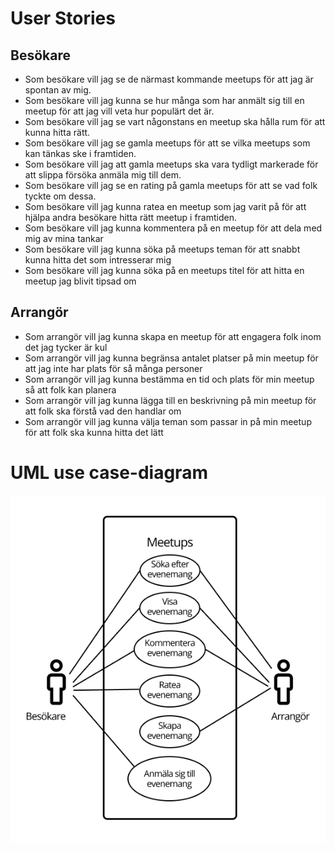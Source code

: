 # User Stories

## Besökare

- Som besökare vill jag se de närmast kommande meetups för att jag är spontan av mig.
- Som besökare vill jag kunna se hur många som har anmält sig till en meetup för att jag vill veta hur populärt det är.
- Som besökare vill jag se vart någonstans en meetup ska hålla rum för att kunna hitta rätt.
- Som besökare vill jag se gamla meetups för att se vilka meetups som kan tänkas ske i framtiden.
- Som besökare vill jag att gamla meetups ska vara tydligt markerade för att slippa försöka anmäla mig till dem.
- Som besökare vill jag se en rating på gamla meetups för att se vad folk tyckte om dessa.
- Som besökare vill jag kunna ratea en meetup som jag varit på för att hjälpa andra besökare hitta rätt meetup i framtiden.
- Som besökare vill jag kunna kommentera på en meetup för att dela med mig av mina tankar
- Som besökare vill jag kunna söka på meetups teman för att snabbt kunna hitta det som intresserar mig
- Som besökare vill jag kunna söka på en meetups titel för att hitta en meetup jag blivit tipsad om

## Arrangör

- Som arrangör vill jag kunna skapa en meetup för att engagera folk inom det jag tycker är kul
- Som arrangör vill jag kunna begränsa antalet platser på min meetup för att jag inte har plats för så många personer
- Som arrangör vill jag kunna bestämma en tid och plats för min meetup så att folk kan planera
- Som arrangör vill jag kunna lägga till en beskrivning på min meetup för att folk ska förstå vad den handlar om
- Som arrangör vill jag kunna välja teman som passar in på min meetup för att folk ska kunna hitta det lätt

# UML use case-diagram

![UML use case diagram](src/assets/meetups-uml.jpg)
